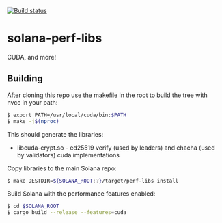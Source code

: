 [![Build status](https://badge.buildkite.com/dcc97a44f655a7473ff0f836a2cf154dff016a66db8e4f7405.svg?branch=master)](https://buildkite.com/solana-labs/wool)

# solana-perf-libs
CUDA, and more!

## Building
After cloning this repo use the makefile in the root to build the tree
with nvcc in your path:

```bash
$ export PATH=/usr/local/cuda/bin:$PATH
$ make -j$(nproc)
```

This should generate the libraries:
* libcuda-crypt.so - ed25519 verify (used by leaders) and chacha (used by validators) cuda implementations

Copy libraries to the main Solana repo:
```bash
$ make DESTDIR=${SOLANA_ROOT:?}/target/perf-libs install
```

Build Solana with the performance features enabled:
```bash
$ cd $SOLANA_ROOT
$ cargo build --release --features=cuda
```
